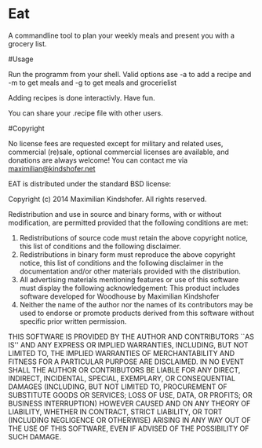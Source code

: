 Eat
===

A commandline tool to plan your weekly meals and present you with a 
grocery list.

#Usage

Run the programm from your shell.
Valid options ase -a to add a recipe and -m
to get meals and -g to get meals and grocerielist

Adding recipes is done interactivly.
Have fun.

You can share your .recipe file with other users.

#Copyright

No license fees are requested except for military and related uses, commercial (re)sale, optional commercial licenses are available, and donations are always welcome! You can contact me via maximilian@kindshofer.net

EAT is distributed under the standard BSD license:

	


  Copyright (c) 2014
 	Maximilian Kindshofer. All rights reserved.
 
  Redistribution and use in source and binary forms, with or without
  modification, are permitted provided that the following conditions
  are met:
  1. Redistributions of source code must retain the above copyright
     notice, this list of conditions and the following disclaimer.
  2. Redistributions in binary form must reproduce the above copyright
     notice, this list of conditions and the following disclaimer in the
     documentation and/or other materials provided with the distribution.
  3. All advertising materials mentioning features or use of this software
     must display the following acknowledgement:
 	This product includes software developed for Woodhouse by Maximilian Kindshofer
  4. Neither the name of the author nor the names of its contributors
     may be used to endorse or promote products derived from this software
     without specific prior written permission.
 
  THIS SOFTWARE IS PROVIDED BY THE AUTHOR AND CONTRIBUTORS ``AS IS'' AND
  ANY EXPRESS OR IMPLIED WARRANTIES, INCLUDING, BUT NOT LIMITED TO, THE
  IMPLIED WARRANTIES OF MERCHANTABILITY AND FITNESS FOR A PARTICULAR PURPOSE
  ARE DISCLAIMED.  IN NO EVENT SHALL THE AUTHOR OR CONTRIBUTORS BE LIABLE
  FOR ANY DIRECT, INDIRECT, INCIDENTAL, SPECIAL, EXEMPLARY, OR CONSEQUENTIAL
  DAMAGES (INCLUDING, BUT NOT LIMITED TO, PROCUREMENT OF SUBSTITUTE GOODS
  OR SERVICES; LOSS OF USE, DATA, OR PROFITS; OR BUSINESS INTERRUPTION)
  HOWEVER CAUSED AND ON ANY THEORY OF LIABILITY, WHETHER IN CONTRACT, STRICT
  LIABILITY, OR TORT (INCLUDING NEGLIGENCE OR OTHERWISE) ARISING IN ANY WAY
  OUT OF THE USE OF THIS SOFTWARE, EVEN IF ADVISED OF THE POSSIBILITY OF
  SUCH DAMAGE.
 


